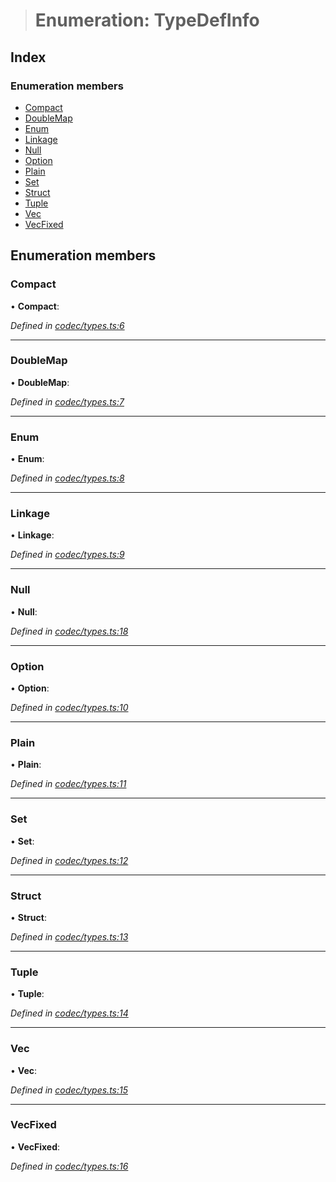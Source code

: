 > # Enumeration: TypeDefInfo

## Index

### Enumeration members

* [Compact](_codec_types_.typedefinfo.md#compact)
* [DoubleMap](_codec_types_.typedefinfo.md#doublemap)
* [Enum](_codec_types_.typedefinfo.md#enum)
* [Linkage](_codec_types_.typedefinfo.md#linkage)
* [Null](_codec_types_.typedefinfo.md#null)
* [Option](_codec_types_.typedefinfo.md#option)
* [Plain](_codec_types_.typedefinfo.md#plain)
* [Set](_codec_types_.typedefinfo.md#set)
* [Struct](_codec_types_.typedefinfo.md#struct)
* [Tuple](_codec_types_.typedefinfo.md#tuple)
* [Vec](_codec_types_.typedefinfo.md#vec)
* [VecFixed](_codec_types_.typedefinfo.md#vecfixed)

## Enumeration members

###  Compact

• **Compact**:

*Defined in [codec/types.ts:6](https://github.com/polkadot-js/api/blob/2ddc87c/packages/types/src/codec/types.ts#L6)*

___

###  DoubleMap

• **DoubleMap**:

*Defined in [codec/types.ts:7](https://github.com/polkadot-js/api/blob/2ddc87c/packages/types/src/codec/types.ts#L7)*

___

###  Enum

• **Enum**:

*Defined in [codec/types.ts:8](https://github.com/polkadot-js/api/blob/2ddc87c/packages/types/src/codec/types.ts#L8)*

___

###  Linkage

• **Linkage**:

*Defined in [codec/types.ts:9](https://github.com/polkadot-js/api/blob/2ddc87c/packages/types/src/codec/types.ts#L9)*

___

###  Null

• **Null**:

*Defined in [codec/types.ts:18](https://github.com/polkadot-js/api/blob/2ddc87c/packages/types/src/codec/types.ts#L18)*

___

###  Option

• **Option**:

*Defined in [codec/types.ts:10](https://github.com/polkadot-js/api/blob/2ddc87c/packages/types/src/codec/types.ts#L10)*

___

###  Plain

• **Plain**:

*Defined in [codec/types.ts:11](https://github.com/polkadot-js/api/blob/2ddc87c/packages/types/src/codec/types.ts#L11)*

___

###  Set

• **Set**:

*Defined in [codec/types.ts:12](https://github.com/polkadot-js/api/blob/2ddc87c/packages/types/src/codec/types.ts#L12)*

___

###  Struct

• **Struct**:

*Defined in [codec/types.ts:13](https://github.com/polkadot-js/api/blob/2ddc87c/packages/types/src/codec/types.ts#L13)*

___

###  Tuple

• **Tuple**:

*Defined in [codec/types.ts:14](https://github.com/polkadot-js/api/blob/2ddc87c/packages/types/src/codec/types.ts#L14)*

___

###  Vec

• **Vec**:

*Defined in [codec/types.ts:15](https://github.com/polkadot-js/api/blob/2ddc87c/packages/types/src/codec/types.ts#L15)*

___

###  VecFixed

• **VecFixed**:

*Defined in [codec/types.ts:16](https://github.com/polkadot-js/api/blob/2ddc87c/packages/types/src/codec/types.ts#L16)*